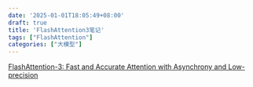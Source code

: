 ```yaml
---
date: '2025-01-01T18:05:49+08:00'
draft: true
title: 'FlashAttention3笔记'
tags: ["FlashAttention"]
categories: ["大模型"]
---
```


[FlashAttention-3: Fast and Accurate Attention with Asynchrony and Low-precision](https://xves6ft58q.feishu.cn/docx/AGvRd1fJdothgzxTXGHcI4G9nMf?from=from_copylink)
